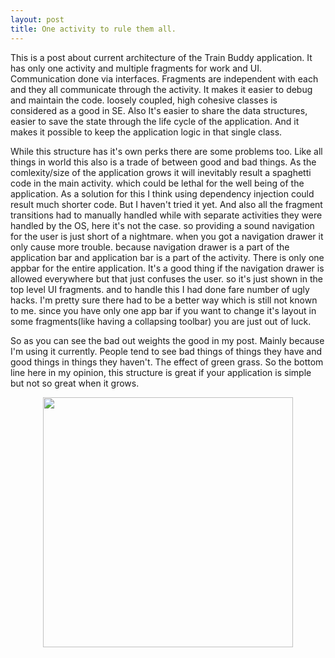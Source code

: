 ```yaml
---
layout: post
title: One activity to rule them all.
---
```


This is a post about current architecture of the Train Buddy application. It has only one activity and multiple fragments for work and UI. Communication done via interfaces. Fragments are independent with each and they all communicate through the activity. It makes it easier to debug and maintain the code. loosely coupled, high cohesive classes is considered as a good in SE. Also It's easier to share the data structures, easier to save the state through the life cycle of the application. And it makes it possible to keep the application logic in that single class.

While this structure has it's own perks there are some problems too. Like all things in world this also is a trade of between good and bad things. As the comlexity/size of the application grows it will inevitably result a spaghetti code in the main activity. which could be lethal for the well being of the application. As a solution for this I think using dependency injection could result much shorter code. But I haven't tried it yet. And also all the fragment transitions had to manually handled while with separate activities they were handled by the OS, here it's not the case. so providing a sound navigation for the user is just short of a nightmare. when you got a navigation drawer it only cause more trouble. because navigation drawer is a part of the application bar and application bar is a part of the activity. There is only one appbar for the entire application. It's a good thing if the navigation drawer is allowed everywhere but that just confuses the user. so it's just shown in the top level UI fragments. and to handle this I had done fare number of ugly hacks. I'm pretty sure there had to be a better way which is still not known to me. since you have only one app bar if you want to change it's layout in some fragments(like having a collapsing toolbar) you are just out of luck.

So as you can see the bad out weights the good in my post. Mainly because I'm using it currently. People tend to see bad things of things they have and good things in things they haven't. The effect of green grass. So the bottom line here in my opinion, this structure is great if your application is simple but not so great when it grows.

<div align="center"><img src="{{ site.baseurl }}/assets/one_ring.jpg" style="width: 400px;"></div>
